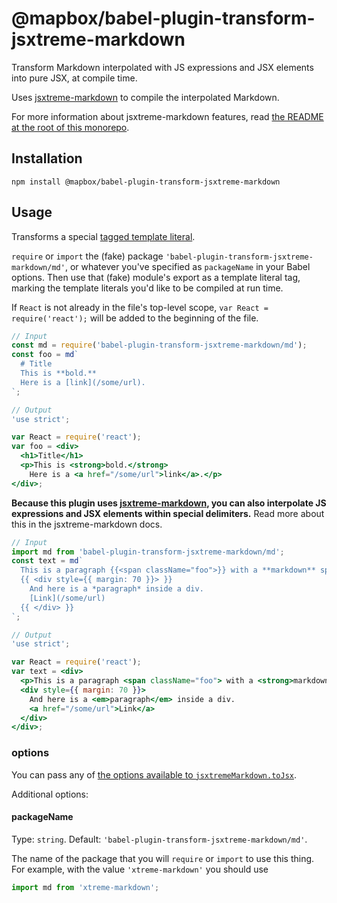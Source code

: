 # @mapbox/babel-plugin-transform-jsxtreme-markdown

Transform Markdown interpolated with JS expressions and JSX elements into pure JSX, at compile time.

Uses [jsxtreme-markdown](https://github.com/mapbox/jsxtreme-markdown/tree/master/packages/jsxtreme-markdown#readme) to compile the interpolated Markdown.

For more information about jsxtreme-markdown features, read [the README at the root of this monorepo](https://github.com/mapbox/jsxtreme-markdown#readme).

## Installation

```
npm install @mapbox/babel-plugin-transform-jsxtreme-markdown
```

## Usage

Transforms a special [tagged template literal](https://developer.mozilla.org/en-US/docs/Web/JavaScript/Reference/Template_literals#Tagged_template_literals).

`require` or `import` the (fake) package `'babel-plugin-transform-jsxtreme-markdown/md'`, or whatever you've specified as `packageName` in your Babel options.
Then use that (fake) module's export as a template literal tag, marking the template literals you'd like to be compiled at run time.

If `React` is not already in the file's top-level scope, `var React = require('react');` will be added to the beginning of the file.

```jsx
// Input
const md = require('babel-plugin-transform-jsxtreme-markdown/md');
const foo = md`
  # Title
  This is **bold.**
  Here is a [link](/some/url).
`;

// Output
'use strict';

var React = require('react');
var foo = <div>
  <h1>Title</h1>
  <p>This is <strong>bold.</strong>
    Here is a <a href="/some/url">link</a>.</p>
</div>;
```

**Because this plugin uses [jsxtreme-markdown](https://github.com/mapbox/jsxtreme-markdown), you can also interpolate JS expressions and JSX elements within special delimiters.**
Read more about this in the jsxtreme-markdown docs.

```jsx
// Input
import md from 'babel-plugin-transform-jsxtreme-markdown/md';
const text = md`
  This is a paragraph {{<span className="foo">}} with a **markdown** span inside {{</span>}}
  {{ <div style={{ margin: 70 }}> }}
    And here is a *paragraph* inside a div.
    [Link](/some/url)
  {{ </div> }}
`;

// Output
'use strict';

var React = require('react');
var text = <div>
  <p>This is a paragraph <span className="foo"> with a <strong>markdown</strong> span inside </span></p>
  <div style={{ margin: 70 }}>
    And here is a <em>paragraph</em> inside a div.
    <a href="/some/url">Link</a>
  </div>
</div>;
```

### options

You can pass any of [the options available to `jsxtremeMarkdown.toJsx`](https://github.com/mapbox/jsxtreme-markdown/tree/master/packages/jsxtreme-markdown#options).

Additional options:

#### packageName

Type: `string`.
Default: `'babel-plugin-transform-jsxtreme-markdown/md'`.

The name of the package that you will `require` or `import` to use this thing.
For example, with the value `'xtreme-markdown'` you should use

```js
import md from 'xtreme-markdown';
```

